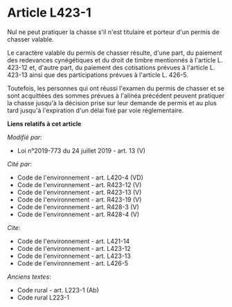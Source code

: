 # Article L423-1

Nul ne peut pratiquer la chasse s'il n'est titulaire et porteur d'un permis de chasser valable.

Le caractère valable du permis de chasser résulte, d'une part, du paiement des redevances cynégétiques et du droit de timbre
mentionnés à l'article L. 423-12 et, d'autre part, du paiement des cotisations prévues à l'article L. 423-13 ainsi que des
participations prévues à l'article L. 426-5.

Toutefois, les personnes qui ont réussi l'examen du permis de chasser et se sont acquittées des sommes prévues à l'alinéa
précédent peuvent pratiquer la chasse jusqu'à la décision prise sur leur demande de permis et au plus tard jusqu'à
l'expiration d'un délai fixé par voie réglementaire.

**Liens relatifs à cet article**

_Modifié par_:

  - Loi n°2019-773 du 24 juillet 2019 - art. 13 (V)

_Cité par_:

  - Code de l'environnement - art. L420-4 (VD)
  - Code de l'environnement - art. R423-12 (V)
  - Code de l'environnement - art. R423-13 (V)
  - Code de l'environnement - art. R423-19 (V)
  - Code de l'environnement - art. R428-3 (V)
  - Code de l'environnement - art. R428-4 (V)

_Cite_:

  - Code de l'environnement - art. L421-14
  - Code de l'environnement - art. L423-12
  - Code de l'environnement - art. L423-13
  - Code de l'environnement - art. L426-5

_Anciens textes_:

  - Code rural - art. L223-1 (Ab)
  - Code rural L223-1
